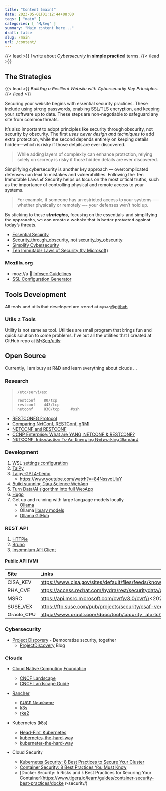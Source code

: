 ```yaml
---
title: "Content (main)"
date: 2023-05-01T01:12:44+08:00
tags: [ "main" ]
categories: [ "MySeq" ]
summary: "Main content here..."
draft: false
slug: /main
url: /content/
---
```

{{< lead >}}
I write about *Cybersecurity* in **simple practical** terms.
{{< /lead >}}

## The Strategies

{{< lead >}}
*Building a Resilient Website with Cybersecurity Key Principles.* 
{{< /lead >}}

Securing your website begins with <c2>essential security practices</c2>. 
These include using strong passwords, enabling SSL/TLS encryption, and keeping your software up to date. 
These steps are non-negotiable to safeguard any site from common threats.

It’s also important to adopt principles like <c2>security through obscurity, not security by obscurity</c2>. 
The first *uses clever design and techniques* to add extra protection, while the second depends entirely on keeping details hidden—which is risky if those details are ever discovered. 

> While adding layers of complexity can enhance protection, relying solely on secrecy is risky if those hidden details are ever discovered. 

<c2>Simplifying cybersecurity</c2> is another key approach — overcomplicated defenses can lead to mistakes and vulnerabilities. 
Following the <c2>Ten Immutable Laws of Security</c2> helps us focus on the most critical truths, such as the importance of controlling physical and remote access to your systems. 

> For example, if someone has unrestricted access to your systems —- whether physically or remotely —- your defenses won’t hold up. 

By sticking to these ***strategies***, focusing on the essentials, and simplifying the approachs, we can create a website that is better protected against today’s threats.

 * [Essential Security](/categories/essential/)
 * [Security_through_obscurity, not security_by_obscurity](https://en.wikipedia.org/wiki/Security_through_obscurity)
 * [Simplify Cybersecurity](/categories/simplify/)
 * [Ten Immutable Laws of Security (by Microsoft)](/immutable_laws/)

### Mozilla.org

 - moz://a 🦖 [Infosec Guidelines](https://infosec.mozilla.org/guidelines/)
 - [SSL Configuration Generator](https://ssl-config.mozilla.org/)

## Tools Development

All tools and utils that developed are stored at `myseq`@[github](https://github.com/myseq/).

### Utils ≠ Tools

Utility is not same as tool. Utilities are small program that brings fun and quick solution to some problems. I've put all the utilities that I created at GitHub repo at [MySeq/utils](https://github.com/myseq/utils):

<!--
## Localhost

There are few ways to search this website:
 1. Use [category](/categories/) or [tags](/tags/) 
 1. Use [Google Search](/search/)
 3. Use [monthly](/) to browse the posts quickly. [ <mark>under development</mark> ]
 -->

## Open Source 

Currently, I am busy at R&D and learn everything about clouds ...

### Research

> `/etc/services`:
>
> ```
> restconf    80/tcp
> restconf    443/tcp
> netconf     830/tcp     #ssh
> ```

 - [RESTCONFG Protocol](https://www.cisco.com/c/en/us/td/docs/ios-xml/ios/prog/configuration/168/b_168_programmability_cg/RESTCONF.pdf)
 - [Comparing NetConf, RESTConf, gNMI](https://rayka-co.com/lesson/compare-netconf-restconf-and-gnmi/)
 - [NETCONF and RESTCONF](https://www.ipspace.net/kb/CiscoAutomation/070-netconf.html)
 - [CCNP Enterprise: What are YANG, NETCONF & RESTCONF?](https://www.cbtnuggets.com/blog/certifications/cisco/ccnp-enterprise-what-are-yang-netconf-restconf)
 - [NETCONF: Introduction To An Emerging Networking Standard](https://www.networkcomputing.com/networking/netconf-introduction-emerging-networking-standard)

### Development

  1. WSL [settings configuration](https://github.com/MicrosoftDocs/wsl/blob/main/WSL/wsl-config.md)
  1. [TaiPy](https://github.com/Avaiga/taipy)
  1. [Taipy-GPT4-Demo](https://github.com/AlexandreSajus/Taipy-GPT4-Demo)
      - https://www.youtube.com/watch?v=84NssvoUluY
  1. [Build stunning Data Science WebApp](https://www.youtube.com/watch?v=vXQ6B2XwQ2g)
  1. [Turn Data/AI algorithm into full WebApp](https://www.youtube.com/watch?v=FNCF6PX0dbk)
  1. [Hugo](https://digitaldrummerj.me/series/blogging-with-hugo/)
  1. Get up and running with large language models locally. 
      - [Ollama](https://ollama.com/)
      - Ollama [library models](https://ollama.com/library)
      - [Ollama GitHub](https://github.com/ollama/ollama)

### REST API

 1. [HTTPie](https://httpio.io/app)
 1. [Bruno](https://www.usebruno.com/)
 1. [Insomnium API Client](https://github.com/ArchGPT/insomnium)

#### Public API (VM)

| Site | Links |
| :--- | :---- |
| CISA_KEV | https://www.cisa.gov/sites/default/files/feeds/known_exploited_vulnerabilities.json |
| RHA_CVE | https://access.redhat.com/hydra/rest/securitydata/cve/\<CVE-2024-2961\>.json |
| MSRC | https://api.msrc.microsoft.com/cvrf/v3.0/cvrf/\<2024-aug\> |
| SUSE_VEX | https://ftp.suse.com/pub/projects/security/csaf-vex/\<cve-2023-46842\>.json |
| Oracle_CPU | https://www.oracle.com/docs/tech/security-alerts/\<cpujul2024csaf\>.json |


### Cybersecurity

 * [Project Discovery](https://projectdiscovery.io/) - Democratize security, together
   * [ProjectDiscovery](https://blog.projectdiscovery.io/) Blog

### Clouds
 - [Cloud Native Computing Foundation](https://www.cncf.io/ "MAKE CLOUD NATIVE UBIQUITOUS")
    - [CNCF Landscape](https://landscape.cncf.io/)
    - [CNCF Landscape Guide](https://landscape.cncf.io/guide)

 - [Rancher](https://www.rancher.com/)
    - [SUSE NeuVector](https://www.suse.com/products/neuvector/)
    - [k3s](https://docs.k3s.io/)
    - [rke2](https://docs.rke2.io/)

 - Kubernetes (k8s)
    - [Head-First Kubernetes](https://head-first-kubernetes.github.io/)
    - [kubernetes-the-hard-way](https://github.com/kelseyhightower/kubernetes-the-hard-way/)
    - [kubernetes-the-hard-way](https://github.com/kelseyhightower/kubernetes-the-hard-way/tree/master/docs)

 - Cloud Security
    - [Kubernetes Security: 8 Best Practices to Secure Your Cluster](https://www.tigera.io/learn/guides/kubernetes-security/)
    - [Container Security: 8 Best Practices You Must Know](https://www.tigera.io/learn/guides/container-security-best-practices/)
    - [Docker Security: 5 Risks and 5 Best Practices for Securing Your Container](https://www.tigera.io/learn/guides/container-security-best-practices/docke
r-security/)

